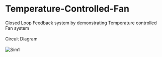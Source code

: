 # Temperature-Controlled-Fan
Closed Loop Feedback system by demonstrating Temperature controlled Fan system </br></br>
Circuit Diagram </br></br>
![Sim1](https://user-images.githubusercontent.com/89517921/182038027-9474353d-d918-4fcd-a0f1-9dde99c3f4a3.png)
